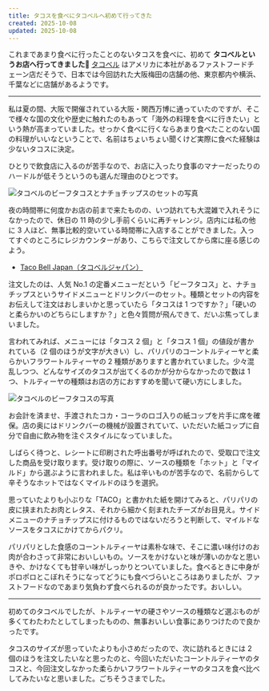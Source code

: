 ```yaml
---
title: タコスを食べにタコベルへ初めて行ってきた
created: 2025-10-08
updated: 2025-10-08
---
```


これまであまり食べに行ったことのないタコスを食べに、初めて **タコベルというお店へ行ってきました🌮** [タコベル](https://tacobell.jp/) はアメリカに本社があるファストフードチェーン店だそうで、日本では今回訪れた大阪梅田の店舗の他、東京都内や横浜、千葉などに店舗があるようです。

---

私は夏の間、大阪で開催されている大阪・関西万博に通っていたのですが、そこで様々な国の文化や歴史に触れたのもあって「海外の料理を食べに行きたい」という熱が高まっていました。せっかく食べに行くならあまり食べたことのない国の料理がいいなということで、名前はちょいちょい聞くけど実際に食べた経験は少ないタコスに決定。

ひとりで飲食店に入るのが苦手なので、お店に入ったり食事のマナーだったりのハードルが低そうというのも選んだ理由のひとつです。

![タコベルのビーフタコスとナチョチップスのセットの写真](a21eebc6-edc1-443b-d2d0-bc2d06d56b00)

夜の時間帯に何度かお店の前まで来たものの、いつ訪れても大混雑で入れそうになかったので、休日の 11 時の少し手前くらいに再チャレンジ。店内には私の他に 3 人ほど、無事比較的空いている時間帯に入店することができました。入ってすぐのところにレジカウンターがあり、こちらで注文してから席に座る感じのよう。

- [Taco Bell Japan（タコベルジャパン）](https://tacobell.jp/)

注文したのは、人気 No.1 の定番メニューだという「ビーフタコス」と、ナチョチップスというサイドメニューとドリンクバーのセット。種類とセットの内容をお伝えして注文はおしまいかと思っていたら「タコスは 1 つですか？」「硬いのと柔らかいのどちらにしますか？」と色々質問が飛んできて、だいぶ焦ってしまいました。

言われてみれば、メニューには「タコス 2 個」と「タコス 1 個」の値段が書かれている（2 個のほうが文字が大きい）し、パリパリのコーントルティーヤと柔らかいフラワートルティーヤの 2 種類がありますと書かれていました。少々混乱しつつ、どんなサイズのタコスが出てくるのかが分からなかったので数は 1 つ、トルティーヤの種類はお店の方におすすめを聞いて硬い方にしました。

![タコベルのビーフタコスの写真](3328f8d6-a70b-491f-dc0e-756ca4204300)

お会計を済ませ、手渡されたコカ・コーラのロゴ入りの紙コップを片手に席を確保。店の奥にはドリンクバーの機械が設置されていて、いただいた紙コップに自分で自由に飲み物を注ぐスタイルになっていました。

しばらく待つと、レシートに印刷された呼出番号が呼ばれたので、受取口で注文した商品を受け取ります。受け取りの際に、ソースの種類を「ホット」と「マイルド」から選ぶように言われました。私は辛いものが苦手なので、名前からして辛そうなホットではなくマイルドのほうを選択。

思っていたよりも小ぶりな「TACO」と書かれた紙を開けてみると、パリパリの皮に挟まれたお肉とレタス、それから細かく刻まれたチーズがお目見え。サイドメニューのナチョチップスに付けるものではないだろうと判断して、マイルドなソースをタコスにかけてからパクリ。

パリパリとした食感のコーントルティーヤは素朴な味で、そこに濃い味付けのお肉が合わさって非常においしいもの。ソースをかけないと味が薄いのかなと思いきや、かけなくても甘辛い味がしっかりとついていました。食べるときに中身がポロポロとこぼれそうになってどうにも食べづらいところはありましたが、ファストフードなのであまり気負わず食べられるのが良かったです。おいしい。

---

初めてのタコベルでしたが、トルティーヤの硬さやソースの種類など選ぶものが多くてわたわたとしてしまったものの、無事おいしい食事にありつけたので良かったです。

タコスのサイズが思っていたよりも小さめだったので、次に訪れるときには 2 個のほうを注文したいなと思ったのと、今回いただいたコーントルティーヤのタコスと、今回注文しなかった柔らかいフラワートルティーヤのタコスを食べ比べしてみたいなと思いました。ごちそうさまでした。
